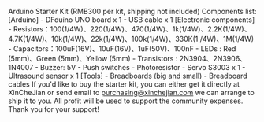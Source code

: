 Arduino Starter Kit (RMB300 per kit, shipping not included) Components list: [Arduino] - DFduino UNO board x 1 - USB cable x 1 [Electronic components] - Resistors：100(1/4W)、220(1/4W)、470(1/4W)、1k(1/4W)、2.2K(1/4W)、4.7K(1/4W)、10k(1/4W)、22k(1/4W)、100k(1/4W)、330K(1 /4W)、1M(1/4W) - Capacitors：100uF(16V)、10uF(16V)、1uF(50V)、100nF - LEDs : Red (5mm)、Green (5mm)、Yellow (5mm) - Transistors : 2N3904、2N3906、1N4007 - Buzzer: 5V - Push switches - Photoresistor - Servo S3003 x 1 - Ultrasound sensor x 1 [Tools] - Breadboards (big and small) - Breadboard cables If you'd like to buy the starter kit, you can either get it directly at XinCheJian or send email to purchasing@xinchejian.com we can arrange to ship it to you. All profit will be used to support the community expenses. Thank you for your support!